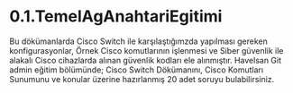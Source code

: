 # 0.1.TemelAgAnahtariEgitimi 
Bu dökümanlarda Cisco Switch ile karşılaştığımzda yapılması gereken konfigurasyonlar, Örnek Cisco komutlarının işlenmesi ve Siber güvenlik ile alakalı Cisco cihazlarda alınan güvenlik kodları ele alınmıştır.
Havelsan Git admin eğitim bölümünde; Cisco Switch Dökümanını, Cisco Komutları Sunumunu ve konular üzerine hazırlanmış 20 adet soruyu bulabilirsiniz. 
